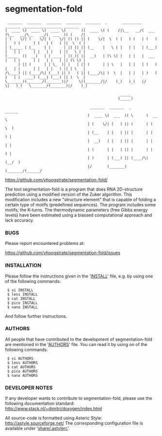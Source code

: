 # segmentation-fold #

	 _______  _______  _______  _______  _______  _       _________ _______ __________________ _______  _       
	(  ____ \(  ____ \(  ____ \(       )(  ____ \( (    /|\__   __/(  ___  )\__   __/\__   __/(  ___  )( (    /|
	| (    \/| (    \/| (    \/| () () || (    \/|  \  ( |   ) (   | (   ) |   ) (      ) (   | (   ) ||  \  ( |
	| (_____ | (__    | |      | || || || (__    |   \ | |   | |   | (___) |   | |      | |   | |   | ||   \ | |
	(_____  )|  __)   | | ____ | |(_)| ||  __)   | (\ \) |   | |   |  ___  |   | |      | |   | |   | || (\ \) |
	      ) || (      | | \_  )| |   | || (      | | \   |   | |   | (   ) |   | |      | |   | |   | || | \   |
	/\____) || (____/\| (___) || )   ( || (____/\| )  \  |   | |   | )   ( |   | |   ___) (___| (___) || )  \  |
	\_______)(_______/(_______)|/     \|(_______/|/    )_)   )_(   |/     \|   )_(   \_______/(_______)|/    )_)
	                                                                                                            
	                                                     _____                                                  
	                                                    (_____)                                                 
	                                                                                                            
	                                       _______  _______  _        ______                                    
	                                      (  ____ \(  ___  )( \      (  __  \                                   
	                                      | (    \/| (   ) || (      | (  \  )                                  
	                                      | (__    | |   | || |      | |   ) |                                  
	                                      |  __)   | |   | || |      | |   | |                                  
	                                      | (      | |   | || |      | |   ) |                                  
	                                      | )      | (___) || (____/\| (__/  )                                  
	                                      |/       (_______)(_______/(______/                                   

<https://github.com/yhoogstrate/segmentation-fold/>

The tool segmentation-fold is a program that does RNA 2D-structure
prediction using a modified version of the Zuker algorithm. This
modification includes a new "structure element" that is capable of
folding a certain type of motifs (predefined sequences).
	The program includes some motifs; the K-turns. The thermodynamic
parameters (free Gibbs energy levels) have been estimated using a
biassed computational approach and lack accuracy.


### BUGS ###

Please report encountered problems at:

<https://github.com/yhoogstrate/segmentation-fold/issues>


### INSTALLATION ###

Please follow the instructions given in the '[INSTALL](https://github.com/yhoogstrate/segmentation-fold/blob/master/INSTALL)' file, e.g. by
using one of the following commands:

	 $ vi INSTALL
	 $ less INSTALL
	 $ cat INSTALL
	 $ pico INSTALL
	 $ nano INSTALL

And follow further instructions.


### AUTHORS ###

All people that have contributed to the development of segmentation-fold are
mentioned in the '[AUTHORS](https://github.com/yhoogstrate/segmentation-fold/blob/master/AUTHORS)' file. You can read it by using on of the
following commands:

	 $ vi AUTHORS
	 $ less AUTHORS
	 $ cat AUTHORS
	 $ pico AUTHORS
	 $ nano AUTHORS


### DEVELOPER NOTES ###

If any developer wants to contribute to segmentation-fold, please use
the following documentation standard:
 <http://www.stack.nl/~dimitri/doxygen/index.html>

All source-code is formatted using Asteric Style:
 <http://astyle.sourceforge.net/>
The corresponding configuration file is available under
'[share/.astylerc](https://github.com/yhoogstrate/segmentation-fold/tree/master/share/.astylerc)'.
